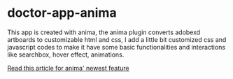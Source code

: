 # doctor-app-anima

This app is created with anima, the anima plugin converts adobexd artboards to customizable html and css, I add a little bit customized css and javascript codes to make it have some basic functionalities and interactions like searchbox, hover effect, animations. 

[Read this article for anima' newest feature](https://medium.com/sketch-app-sources/introducing-auto-flexbox-aaa4fc553cc0)


